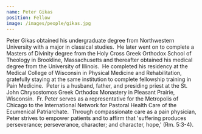 ```yaml
---
name: Peter Gikas
position: Fellow
image: /images/people/gikas.jpg
---
```

Peter Gikas obtained his undergraduate degree from Northwestern University with a major in classical studies.  He later went on to complete a Masters of Divinity degree from the Holy Cross Greek Orthodox School of Theology in Brookline, Massachusetts and thereafter obtained his medical degree from the University of Illinois.  He completed his residency at the Medical College of Wisconsin in Physical Medicine and Rehabilitation, gratefully staying at the same institution to complete fellowship training in Pain Medicine.  Peter is a husband, father, and presiding priest at the St. John Chrysostomos Greek Orthodox Monastery in Pleasant Prairie, Wisconsin.  Fr. Peter serves as a representative for the Metropolis of Chicago to the International Network for Pastoral Health Care of the Ecumenical Patriarchate.  Through compassionate care as a pain physician, Peter strives to empower patients and to affirm that 'suffering produces perseverance; perseverance, character; and character, hope,' (Rm. 5:3-4).
